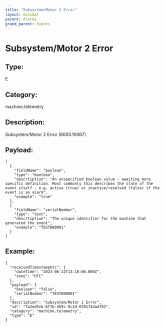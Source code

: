 ```yaml
---
title: "Subsystem/Motor 2 Error"
layout: minimal
parent: Alarms
grand_parent: Events
---
```


# Subsystem/Motor 2 Error

## Type:

E

## Category:

machine.telemetry

## Description: 

Subsystem/Motor 2 Error (8000.10067)

## Payload:

```
[
  {
    "fieldName": "boolean",
    "type": "boolean",
    "descrtiption": "An unspecified boolean value - awaiting more specific definition. Most commonly this describes the state of the event itself - e.g. active (true) or inactive/resolved (false) if the event is an alarm",
    "example": "true"
  },
  {
    "fieldName": "serialNumber",
    "type": "text",
    "descrtiption": "The unique identifier for the machine that generated the event",
    "example": "TEST000001"
  }
]
```

## Example:

```
{
  "receivedTimestampUtc": {
    "dateTime": "2023-06-12T13:10:06.000Z",
    "zone": "UTC"
  },
  "payload": {
    "boolean": "false",
    "serialNumber": "TEST000001"
  },
  "description": "Subsystem/Motor 2 Error",
  "id": "7a2ed5cb-6f7b-459c-9c2d-070174dadf83",
  "category": "machine.telemetry",
  "type": "E"
}
```
